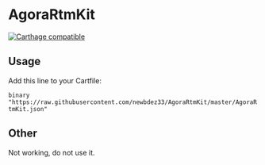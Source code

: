 # AgoraRtmKit

[![Carthage compatible](https://img.shields.io/badge/Carthage-compatible-brightgreen.svg?style=flat)](https://github.com/Carthage/Carthage)

## Usage
Add this line to your Cartfile:

`binary "https://raw.githubusercontent.com/newbdez33/AgoraRtmKit/master/AgoraRtmKit.json"`


## Other
Not working, do not use it.
